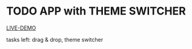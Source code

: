 # TODO APP with THEME SWITCHER
[LIVE-DEMO](https://react-todo-app-css.netlify.app)












tasks left: drag & drop, theme switcher